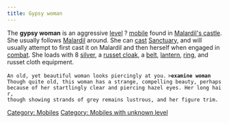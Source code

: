 ```yaml
---
title: Gypsy woman
---
```


The **gypsy woman** is an aggressive [level](level "wikilink") ?
[mobile](mobile "wikilink") found in [Malardil's
castle](Malardil's_castle "wikilink"). She usually follows
[Malardil](Malardil "wikilink") around. She can [cast](cast "wikilink")
[Sanctuary](Sanctuary "wikilink"), and will usually attempt to first
cast it on Malardil and then herself when engaged in
[combat](combat "wikilink"). She loads with 8
[silver](silver "wikilink"), a [russet cloak](russet_cloak "wikilink"),
a [belt](plain_leather_belt "wikilink"), [lantern](lantern "wikilink"),
[ring](ring "wikilink"), and russet cloth equipment.

`An old, yet beautiful woman looks piercingly at you.`
`>`**`examine woman`**
`Though quite old, this woman has a strange, compelling beauty, perhaps`
`because of her startlingly clear and piercing hazel eyes. Her long hair,`
`though showing strands of grey remains lustrous, and her figure trim.`

[Category: Mobiles](Category:_Mobiles "wikilink") [Category: Mobiles
with unknown level](Category:_Mobiles_with_unknown_level "wikilink")